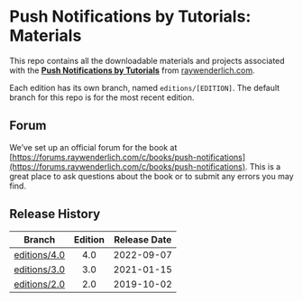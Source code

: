 # Push Notifications by Tutorials: Materials

This repo contains all the downloadable materials and projects associated with the **[Push Notifications by Tutorials](https://www.raywenderlich.com/books/push-notifications-by-tutorials)** from [raywenderlich.com](https://www.raywenderlich.com).

Each edition has its own branch, named `editions/[EDITION]`. The default branch for this repo is for the most recent edition.

## Forum

We’ve set up an official forum for the book at [https://forums.raywenderlich.com/c/books/push-notifications](https://forums.raywenderlich.com/c/books/push-notifications). This is a great place to ask questions about the book or to submit any errors you may find.

## Release History

| Branch                                                                           | Edition | Release Date |
| -------------------------------------------------------------------------------- |:-------:|:------------:|
| [editions/4.0](https://github.com/raywenderlich/not-materials/tree/editions/4.0) | 4.0     | 2022-09-07   |
| [editions/3.0](https://github.com/raywenderlich/not-materials/tree/editions/3.0) | 3.0     | 2021-01-15   |
| [editions/2.0](https://github.com/raywenderlich/not-materials/tree/editions/2.0) | 2.0     | 2019-10-02   |
